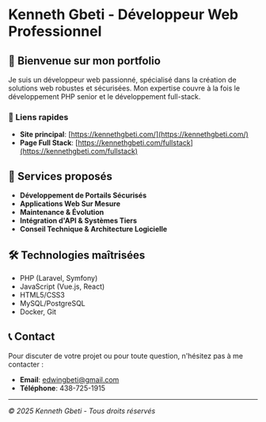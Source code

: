 # Kenneth Gbeti - Développeur Web Professionnel

## 🌟 Bienvenue sur mon portfolio

Je suis un développeur web passionné, spécialisé dans la création de solutions web robustes et sécurisées. Mon expertise couvre à la fois le développement PHP senior et le développement full-stack.

### 🔗 Liens rapides
- **Site principal**: [https://kennethgbeti.com/](https://kennethgbeti.com/)
- **Page Full Stack**: [https://kennethgbeti.com/fullstack](https://kennethgbeti.com/fullstack)

## 💼 Services proposés

- **Développement de Portails Sécurisés**
- **Applications Web Sur Mesure**
- **Maintenance & Évolution**
- **Intégration d'API & Systèmes Tiers**
- **Conseil Technique & Architecture Logicielle**

## 🛠️ Technologies maîtrisées

- PHP (Laravel, Symfony)
- JavaScript (Vue.js, React)
- HTML5/CSS3
- MySQL/PostgreSQL
- Docker, Git

## 📞 Contact

Pour discuter de votre projet ou pour toute question, n'hésitez pas à me contacter :
- **Email**: edwingbeti@gmail.com
- **Téléphone**: 438-725-1915

---

*© 2025 Kenneth Gbeti - Tous droits réservés*
